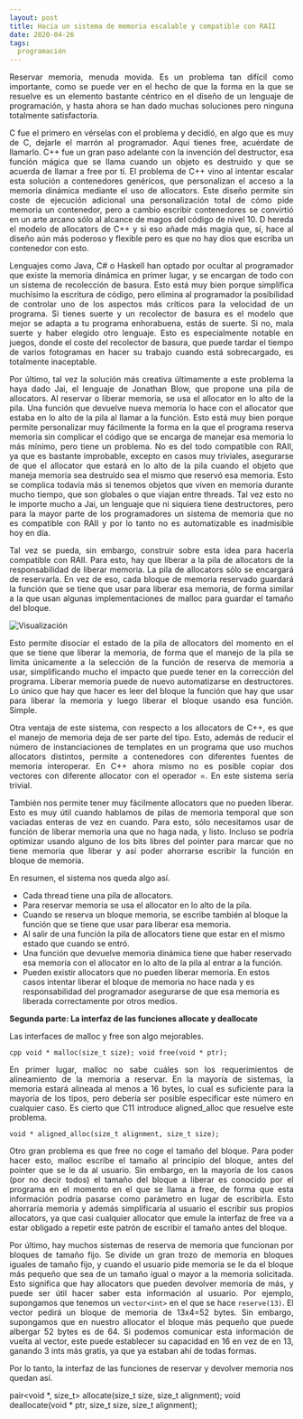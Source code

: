```yaml
---
layout: post
title: Hacia un sistema de memoria escalable y compatible con RAII
date: 2020-04-26
tags:
  programación
---
```

<p style='text-align: justify;'>Reservar memoria, menuda movida. Es un problema tan difícil como importante, como se puede ver en el hecho de que la forma en la que se resuelve es un elemento bastante céntrico en el diseño de un lenguaje de programación, y hasta ahora se han dado muchas soluciones pero ninguna totalmente satisfactoria.</p>

<p style='text-align: justify;'>C fue el primero en vérselas con el problema y decidió, en algo que es muy de C, dejarle el marrón al programador. Aquí tienes free, acuérdate de llamarlo. C++ fue un gran paso adelante con la invención del destructor, esa función mágica que se llama cuando un objeto es destruido y que se acuerda de llamar a free por ti. El problema de C++ vino al intentar escalar esta solución a contenedores genéricos, que personalizan el acceso a la memoria dinámica mediante el uso de allocators. Este diseño permite sin coste de ejecución adicional una personalización total de cómo pide memoria un contenedor, pero a cambio escribir contenedores se convirtió en un arte arcano sólo al alcance de magos del código de nivel 10. D hereda el modelo de allocators de C++ y si eso añade más magia que, sí, hace al diseño aún más poderoso y flexible pero es que no hay dios que escriba un contenedor con esto.</p>

<p style='text-align: justify;'>Lenguajes como Java, C# o Haskell han optado por ocultar al programador que existe la memoria dinámica en primer lugar, y se encargan de todo con un sistema de recolección de basura. Esto está muy bien porque simplifica muchísimo la escritura de código, pero elimina al programador la posibilidad de controlar uno de los aspectos más críticos para la velocidad de un programa. Si tienes suerte y un recolector de basura es el modelo que mejor se adapta a tu programa enhorabuena, estás de suerte. Si no, mala suerte y haber elegido otro lenguaje. Esto es especialmente notable en juegos, donde el coste del recolector de basura, que puede tardar el tiempo de varios fotogramas en hacer su trabajo cuando está sobrecargado, es totalmente inaceptable.</p>

<p style='text-align: justify;'>Por último, tal vez la solución más creativa últimamente a este problema la haya dado Jai, el lenguaje de Jonathan Blow, que propone una pila de allocators. Al reservar o liberar memoria, se usa el allocator en lo alto de la pila. Una función que devuelve nueva memoria lo hace con el allocator que estaba en lo alto de la pila al llamar a la función. Esto está muy bien porque permite personalizar muy fácilmente la forma en la que el programa reserva memoria sin complicar el código que se encarga de manejar esa memoria lo más mínimo, pero tiene un problema. No es del todo compatible con RAII, ya que es bastante improbable, excepto en casos muy triviales, asegurarse de que el allocator que estará en lo alto de la pila cuando el objeto que maneja memoria sea destruido sea el mismo que reservó esa memoria. Esto se complica todavía más si tenemos objetos que viven en memoria durante mucho tiempo, que son globales o que viajan entre threads. Tal vez esto no le importe mucho a Jai, un lenguaje que ni siquiera tiene destructores, pero para la mayor parte de los programadores un sistema de memoria que no es compatible con RAII y por lo tanto no es automatizable es inadmisible hoy en día.</p>

<p style='text-align: justify;'>Tal vez se pueda, sin embargo, construir sobre esta idea para hacerla compatible con RAII. Para esto, hay que liberar a la pila de allocators de la responsabilidad de liberar memoria. La pila de allocators sólo se encargará de reservarla. En vez de eso, cada bloque de memoria reservado guardará la función que se tiene que usar para liberar esa memoria, de forma similar a la que usan algunas implementaciones de malloc para guardar el tamaño del bloque.</p>

![Visualización](https://raw.githubusercontent.com/asielorz/blog/master/images/memoria-free.png)

<p style='text-align: justify;'>Esto permite disociar el estado de la pila de allocators del momento en el que se tiene que liberar la memoria, de forma que el manejo de la pila se limita únicamente a la selección de la función de reserva de memoria a usar, simplificando mucho el impacto que puede tener en la corrección del programa. Liberar memoria puede de nuevo automatizarse en destructores. Lo único que hay que hacer es leer del bloque la función que hay que usar para liberar la memoria y luego liberar el bloque usando esa función. Simple.</p>

<p style='text-align: justify;'>Otra ventaja de este sistema, con respecto a los allocators de C++, es que el manejo de memoria deja de ser parte del tipo. Esto, además de reducir el número de instanciaciones de templates en un programa que uso muchos allocators distintos, permite a contenedores con diferentes fuentes de memoria interoperar. En C++ ahora mismo no es posible copiar dos vectores con diferente allocator con el operador =. En este sistema sería trivial.</p>

<p style='text-align: justify;'>También nos permite tener muy fácilmente allocators que no pueden liberar. Esto es muy útil cuando hablamos de pilas de memoria temporal que son vaciadas enteras de vez en cuando. Para esto, sólo necesitamos usar de función de liberar memoria una que no haga nada, y listo. Incluso se podría optimizar usando alguno de los bits libres del pointer para marcar que no tiene memoria que liberar y así poder ahorrarse escribir la función en bloque de memoria.</p>

En resumen, el sistema nos queda algo así.
- Cada thread tiene una pila de allocators.
- Para reservar memoria se usa el allocator en lo alto de la pila.
- Cuando se reserva un bloque memoria, se escribe también al bloque la función que se tiene que usar para liberar esa memoria.
- Al salir de una función la pila de allocators tiene que estar en el mismo estado que cuando se entró.
- Una función que devuelve memoria dinámica tiene que haber reservado esa memoria con el allocator en lo alto de la pila al entrar a la función.
- Pueden existir allocators que no pueden liberar memoria. En estos casos intentar liberar el bloque de memoria no hace nada y es responsabilidad del programador asegurarse de que esa memoria es liberada correctamente por otros medios.

**Segunda parte: La interfaz de las funciones allocate y deallocate**

Las interfaces de malloc y free son algo mejorables.

`cpp
void * malloc(size_t size);
void free(void * ptr);
`

<p style='text-align: justify;'>En primer lugar, malloc no sabe cuáles son los requerimientos de alineamiento de la memoria a reservar. En la mayoría de sistemas, la memoria estará alineada al menos a 16 bytes, lo cual es suficiente para la mayoría de los tipos, pero debería ser posible especificar este número en cualquier caso. Es cierto que C11 introduce aligned_alloc que resuelve este problema.</p>

`void * aligned_alloc(size_t alignment, size_t size);`

<p style='text-align: justify;'>Otro gran problema es que free no coge el tamaño del bloque. Para poder hacer esto, malloc escribe el tamaño al principio del bloque, antes del pointer que se le da al usuario. Sin embargo, en la mayoría de los casos (por no decir todos) el tamaño del bloque a liberar es conocido por el programa en el momento en el que se llama a free, de forma que esta información podría pasarse como parámetro en lugar de escribirla. Esto ahorraría memoria y además simplificaría al usuario el escribir sus propios allocators, ya que casi cualquier allocator que emule la interfaz de free va a estar obligado a repetir este patrón de escribir el tamaño antes del bloque.</p>

<p style='text-align: justify;'>Por último, hay muchos sistemas de reserva de memoria que funcionan por bloques de tamaño fijo. Se divide un gran trozo de memoria en bloques iguales de tamaño fijo, y cuando el usuario pide memoria se le da el bloque más pequeño que sea de un tamaño igual o mayor a la memoria solicitada. Esto significa que hay allocators que pueden devolver memoria de más, y puede ser útil hacer saber esta información al usuario. Por ejemplo, supongamos que tenemos un <code>vector&lt;int&gt;</code> en el que se hace <code>reserve(13)</code>. El vector pedirá un bloque de memoria de 13x4=52 bytes. Sin embargo, supongamos que en nuestro allocator el bloque más pequeño que puede albergar 52 bytes es de 64. Si podemos comunicar esta información de vuelta al vector, este puede establecer su capacidad en 16 en vez de en 13, ganando 3 ints más gratis, ya que ya estaban ahí de todas formas.</p>

<p style='text-align: justify;'>Por lo tanto, la interfaz de las funciones de reservar y devolver memoria nos quedan así.</p>

pair<void *, size_t> allocate(size_t size, size_t alignment);
void deallocate(void * ptr, size_t size, size_t alignment);
